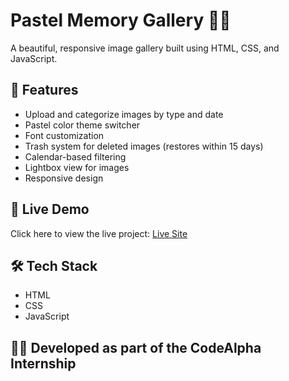 # Pastel Memory Gallery 🎨📸

A beautiful, responsive image gallery built using HTML, CSS, and JavaScript.

## 🧠 Features
- Upload and categorize images by type and date
- Pastel color theme switcher
- Font customization
- Trash system for deleted images (restores within 15 days)
- Calendar-based filtering
- Lightbox view for images
- Responsive design

## 🚀 Live Demo
Click here to view the live project: [Live Site](https://agnesxtech.github.io/CodeAlpha_PastelMemoryGallery/)

## 🛠 Tech Stack
- HTML
- CSS
- JavaScript

## 👩‍💻 Developed as part of the CodeAlpha Internship

